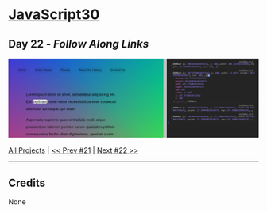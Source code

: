 # [JavaScript30](https://javascript30.com/)

## **Day 22** - *Follow Along Links*

<img src="static/img/day22.png" alt="Day22 Image" width="700">


[All Projects](https://github.com/10xOXR/JavaScript30/blob/master/README.md) | [<< Prev #21](https://github.com/10xOXR/JavaScript30/tree/master/day21) | [Next #22 >>](https://github.com/10xOXR/JavaScript30/tree/master/day22)

---

## Credits

None